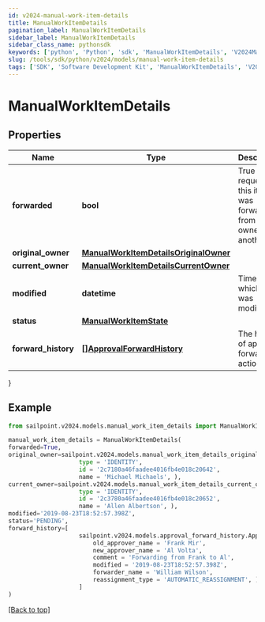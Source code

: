 ```yaml
---
id: v2024-manual-work-item-details
title: ManualWorkItemDetails
pagination_label: ManualWorkItemDetails
sidebar_label: ManualWorkItemDetails
sidebar_class_name: pythonsdk
keywords: ['python', 'Python', 'sdk', 'ManualWorkItemDetails', 'V2024ManualWorkItemDetails'] 
slug: /tools/sdk/python/v2024/models/manual-work-item-details
tags: ['SDK', 'Software Development Kit', 'ManualWorkItemDetails', 'V2024ManualWorkItemDetails']
---
```


# ManualWorkItemDetails


## Properties

Name | Type | Description | Notes
------------ | ------------- | ------------- | -------------
**forwarded** | **bool** | True if the request for this item was forwarded from one owner to another. | [optional] [default to False]
**original_owner** | [**ManualWorkItemDetailsOriginalOwner**](manual-work-item-details-original-owner) |  | [optional] 
**current_owner** | [**ManualWorkItemDetailsCurrentOwner**](manual-work-item-details-current-owner) |  | [optional] 
**modified** | **datetime** | Time at which item was modified. | [optional] 
**status** | [**ManualWorkItemState**](manual-work-item-state) |  | [optional] 
**forward_history** | [**[]ApprovalForwardHistory**](approval-forward-history) | The history of approval forward action. | [optional] 
}

## Example

```python
from sailpoint.v2024.models.manual_work_item_details import ManualWorkItemDetails

manual_work_item_details = ManualWorkItemDetails(
forwarded=True,
original_owner=sailpoint.v2024.models.manual_work_item_details_original_owner.ManualWorkItemDetails_originalOwner(
                    type = 'IDENTITY', 
                    id = '2c7180a46faadee4016fb4e018c20642', 
                    name = 'Michael Michaels', ),
current_owner=sailpoint.v2024.models.manual_work_item_details_current_owner.ManualWorkItemDetails_currentOwner(
                    type = 'IDENTITY', 
                    id = '2c3780a46faadee4016fb4e018c20652', 
                    name = 'Allen Albertson', ),
modified='2019-08-23T18:52:57.398Z',
status='PENDING',
forward_history=[
                    sailpoint.v2024.models.approval_forward_history.Approval Forward History(
                        old_approver_name = 'Frank Mir', 
                        new_approver_name = 'Al Volta', 
                        comment = 'Forwarding from Frank to Al', 
                        modified = '2019-08-23T18:52:57.398Z', 
                        forwarder_name = 'William Wilson', 
                        reassignment_type = 'AUTOMATIC_REASSIGNMENT', )
                    ]
)

```
[[Back to top]](#) 

